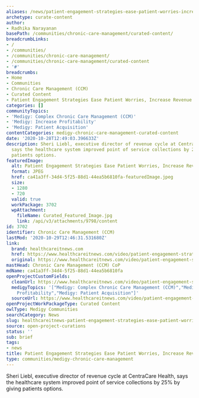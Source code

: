 ```yaml
---
aliases: /news/patient-engagement-strategies-ease-patient-worries-increase-revenue
archetype: curate-content
author:
- Radhika Narayanan
basePath: /communities/chronic-care-management/curated-content/
breadcrumbLinks:
- /
- /communities/
- /communities/chronic-care-management/
- /communities/chronic-care-management/curated-content
- '#'
breadcrumbs:
- Home
- Communities
- Chronic Care Management (CCM)
- Curated Content
- Patient Engagement Strategies Ease Patient Worries, Increase Revenue
categories: []
communityTopics:
- 'Medigy: Complex Chronic Care Management (CCM)'
- 'Medigy: Increase Profitability'
- 'Medigy: Patient Acquisition'
contentCategories: medigy-chronic-care-management-curated-content
date: '2020-10-28T12:49:03.396633Z'
description: Sheri Liebl, executive director of revenue cycle at CentraCare Health,
  says the healthcare system improved point of service collections by 25% by giving
  patients options. 
featuredImage:
  alt: Patient Engagement Strategies Ease Patient Worries, Increase Revenue
  format: JPEG
  href: ca41a3ff-34d4-5f25-88d1-44ea5b6810fa-featuredImage.jpeg
  size:
  - 1280
  - 720
  valid: true
  workPackage: 3702
  wpAttachment:
    fileName: Curated_Featured_Image.jpg
    link: /api/v3/attachments/9798/content
id: 3702
identifier: Chronic Care Management (CCM)
lastMod: '2020-10-29T12:46:31.531680Z'
link:
  brand: healthcareitnews.com
  href: https://www.healthcareitnews.com/video/patient-engagement-strategies-ease-patient-worries-increase-revenue
  original: https://www.healthcareitnews.com/video/patient-engagement-strategies-ease-patient-worries-increase-revenue
mastHead: Chronic Care Management (CCM) CoP
mdName: ca41a3ff-34d4-5f25-88d1-44ea5b6810fa
openProjectCustomFields:
  cleanUrl: https://www.healthcareitnews.com/video/patient-engagement-strategies-ease-patient-worries-increase-revenue
  medigyTopics: '["Medigy: Complex Chronic Care Management (CCM)","Medigy: Increase
    Profitability","Medigy: Patient Acquisition"]'
  sourceUrl: https://www.healthcareitnews.com/video/patient-engagement-strategies-ease-patient-worries-increase-revenue
openProjectWorkPackageType: Curated Content
owlType: Medigy Communities
searchCategory: News
slug: healthcareitnews-patient-engagement-strategies-ease-patient-worries-increase-revenue
source: open-project-curations
status: ''
sub: brief
tags:
- news
title: Patient Engagement Strategies Ease Patient Worries, Increase Revenue
type: communities/medigy-chronic-care-management
---
```


<p>Sheri Liebl, executive director of revenue cycle at CentraCare Health, says the healthcare system improved point of service collections by 25% by giving patients options.<br>&nbsp;</p>